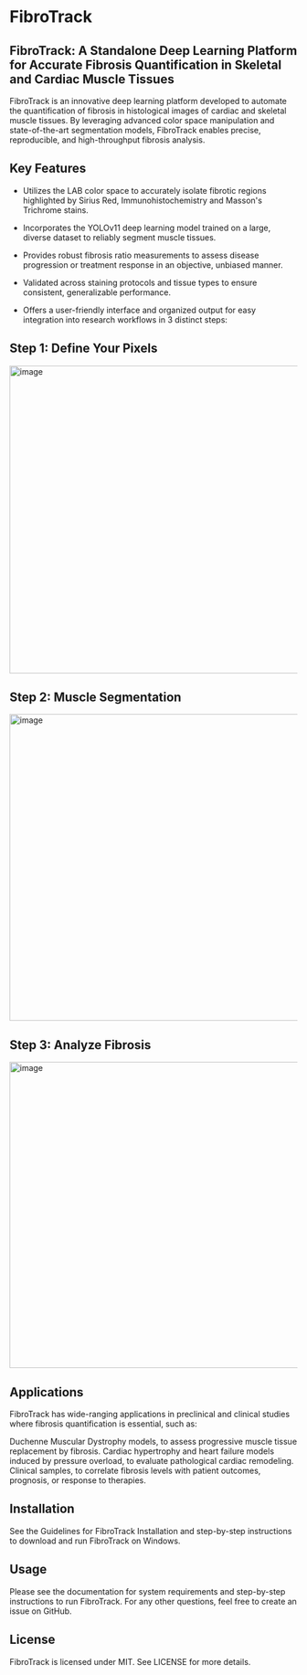 # FibroTrack
## FibroTrack: A Standalone Deep Learning Platform for Accurate Fibrosis Quantification in Skeletal and Cardiac Muscle Tissues ##

FibroTrack is an innovative deep learning platform developed to automate the quantification of fibrosis in histological images of cardiac and skeletal muscle tissues. By leveraging advanced color space manipulation and state-of-the-art segmentation models, FibroTrack enables precise, reproducible, and high-throughput fibrosis analysis.

## Key Features ##
* Utilizes the LAB color space to accurately isolate fibrotic regions highlighted by Sirius Red, Immunohistochemistry and Masson's Trichrome stains.

* Incorporates the YOLOv11 deep learning model trained on a large, diverse dataset to reliably segment muscle tissues.

* Provides robust fibrosis ratio measurements to assess disease progression or treatment response in an objective, unbiased manner.

* Validated across staining protocols and tissue types to ensure consistent, generalizable performance.

* Offers a user-friendly interface and organized output for easy integration into research workflows in 3 distinct steps: 


## Step 1: Define Your Pixels  
<img width="539" alt="image" src="https://github.com/user-attachments/assets/62977251-d9bf-4201-8ae8-bb6ba4cafbcc">


## Step 2: Muscle Segmentation 
<img width="537" alt="image" src="https://github.com/user-attachments/assets/e423ea06-1c96-43f8-8231-c5af8d5377fc">


## Step 3: Analyze Fibrosis
<img width="536" alt="image" src="https://github.com/user-attachments/assets/392ffb3b-c284-4c5b-bede-f47acef1aa3f">


## Applications ##
FibroTrack has wide-ranging applications in preclinical and clinical studies where fibrosis quantification is essential, such as:

Duchenne Muscular Dystrophy models, to assess progressive muscle tissue replacement by fibrosis.
Cardiac hypertrophy and heart failure models induced by pressure overload, to evaluate pathological cardiac remodeling.
Clinical samples, to correlate fibrosis levels with patient outcomes, prognosis, or response to therapies.

## Installation ##
See the Guidelines for FibroTrack Installation and step-by-step instructions to download and run FibroTrack on Windows.


## Usage ##
Please see the documentation for system requirements and step-by-step instructions to run FibroTrack. For any other questions, feel free to create an issue on GitHub.


## License ##
FibroTrack is licensed under MIT. See LICENSE for more details.











